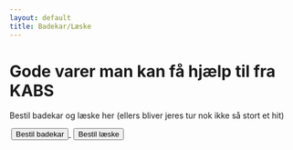 ```yaml
---
layout: default
title: Badekar/Læske
---
```


<h1>Gode varer man kan få hjælp til fra KABS</h1>
<p>Bestil badekar og læske her (ellers bliver jeres tur nok ikke så stort et hit)</p>

<a style="text-align: center; padding: 3px" href="https://goo.gl/forms/wB3X0HwOokoppj5k1">
	<button class="applyBtn"> 
		Bestil badekar 
	</button>
</a>

<a style="text-align: center; padding: 2px" href="https://docs.google.com/forms/d/e/1FAIpQLSd1r7yO_zGJ9vySUZScjNhkhC8-u4dhB4ZBfAE04ySnNj3Z7A/viewform">
	<button class="applyBtn"> 
		Bestil læske 
	</button>
</a>
